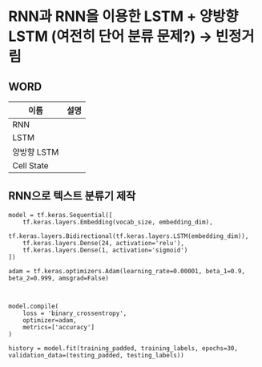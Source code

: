 # RNN과 RNN을 이용한 LSTM + 양방향 LSTM (여전히 단어 분류 문제?) -> 빈정거림


## WORD
| 이름         | 설명 |
|------------|----|
| RNN        |    |
| LSTM       ||
| 양방향 LSTM   ||
| Cell State ||

## RNN으로 텍스트 분류기 제작
```commandline
model = tf.keras.Sequential([
    tf.keras.layers.Embedding(vocab_size, embedding_dim),
    tf.keras.layers.Bidirectional(tf.keras.layers.LSTM(embedding_dim)),
    tf.keras.layers.Dense(24, activation='relu'),
    tf.keras.layers.Dense(1, activation='sigmoid')
])

adam = tf.keras.optimizers.Adam(learning_rate=0.00001, beta_1=0.9, beta_2=0.999, amsgrad=False)



model.compile(
    loss = 'binary_crossentropy',
    optimizer=adam,
    metrics=['accuracy']
)

history = model.fit(training_padded, training_labels, epochs=30, validation_data=(testing_padded, testing_labels))
```